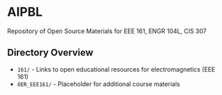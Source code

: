 # AIPBL
Repository of Open Source Materials for EEE 161, ENGR 104L, CIS 307

## Directory Overview

- `161/` - Links to open educational resources for electromagnetics (EEE 161)
- `OER_EEE161/` - Placeholder for additional course materials


